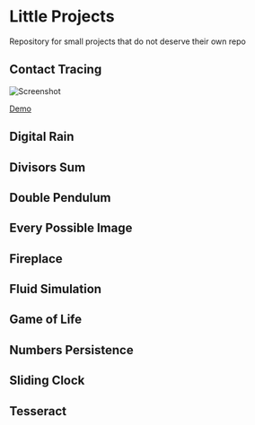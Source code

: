 # Little Projects

Repository for small projects that do not deserve their own repo

## Contact Tracing

![Screenshot](Contact-Tracing/screenshot.png)

[Demo](https://vhsw.github.io/Little-Projects/Contact-Tracing/src/index.html)

## Digital Rain

## Divisors Sum

## Double Pendulum

## Every Possible Image

## Fireplace

## Fluid Simulation

## Game of Life

## Numbers Persistence

## Sliding Clock

## Tesseract
